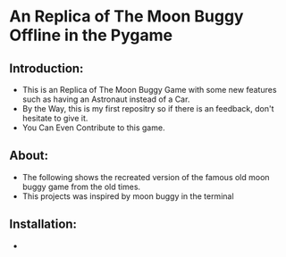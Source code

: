 # An Replica of The Moon Buggy Offline in the Pygame

## Introduction:
- This is an Replica of The Moon Buggy Game with some new features such as having an Astronaut instead of a Car.
- By the Way, this is my first repositry so if there is an feedback, don't hesitate to give it.
- You Can Even Contribute to this game.

## About:
- The following shows the recreated version of the famous old moon buggy game from the old times.
- This projects was inspired by moon buggy in the terminal

## Installation:
- 
